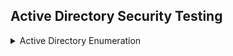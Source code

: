 
## Active Directory Security Testing

<details>
    <summary>Active Directory Enumeration</summary>

### Get Current Domain
- `$env:USERDOMAIN` (This command will return NETBIOS name  of the domain)

- `ipmo -Name ActiveDirectory; Get-ADDomain`  (This command imports the ActiveDirectory Module in powershell)

> **Note:** ActiveDirectory may not be available all computers in the domain,the only exeception is the Domain Controller where AD management tools are installed. The module can be Downloaded and imported externally from the [here](https://github.com/samratashok/ADModule).
1. Microsoft.ActiveDirectory.Management.dll
2. ActiveDirectory.psd1

### Enumerate all domains in current forest
- `nltest /domain_trusts` (This command returns domains in the current forest and the associated trusts)


